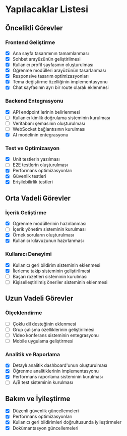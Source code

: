 # Yapılacaklar Listesi

## Öncelikli Görevler

### Frontend Geliştirme
- [x] Ana sayfa tasarımının tamamlanması
- [x] Sohbet arayüzünün geliştirilmesi
- [x] Kullanıcı profil sayfasının oluşturulması
- [x] Öğrenme modülleri arayüzünün tasarlanması
- [x] Responsive tasarım optimizasyonları
- [x] Tema değiştirme özelliğinin implementasyonu
- [x] Chat sayfasının ayrı bir route olarak eklenmesi

### Backend Entegrasyonu
- [x] API endpoint'lerinin belirlenmesi
- [ ] Kullanıcı kimlik doğrulama sisteminin kurulması
- [ ] Veritabanı şemasının oluşturulması
- [ ] WebSocket bağlantısının kurulması
- [x] AI modelinin entegrasyonu

### Test ve Optimizasyon
- [x] Unit testlerin yazılması
- [ ] E2E testlerin oluşturulması
- [x] Performans optimizasyonları
- [x] Güvenlik testleri
- [x] Erişilebilirlik testleri

## Orta Vadeli Görevler

### İçerik Geliştirme
- [x] Öğrenme modüllerinin hazırlanması
- [ ] İçerik yönetim sisteminin kurulması
- [x] Örnek soruların oluşturulması
- [x] Kullanıcı kılavuzunun hazırlanması

### Kullanıcı Deneyimi
- [x] Kullanıcı geri bildirim sisteminin eklenmesi
- [x] İlerleme takip sisteminin geliştirilmesi
- [ ] Başarı rozetleri sisteminin kurulması
- [ ] Kişiselleştirilmiş öneriler sisteminin eklenmesi

## Uzun Vadeli Görevler

### Ölçeklendirme
- [ ] Çoklu dil desteğinin eklenmesi
- [ ] Grup çalışma özelliklerinin geliştirilmesi
- [ ] Video konferans sisteminin entegrasyonu
- [ ] Mobile uygulama geliştirmesi

### Analitik ve Raporlama
- [x] Detaylı analitik dashboard'unun oluşturulması
- [x] Öğrenme analitiklerinin implementasyonu
- [x] Performans raporlama sisteminin kurulması
- [ ] A/B test sisteminin kurulması

## Bakım ve İyileştirme
- [x] Düzenli güvenlik güncellemeleri
- [x] Performans optimizasyonları
- [x] Kullanıcı geri bildirimleri doğrultusunda iyileştirmeler
- [x] Dokümantasyon güncellemeleri 